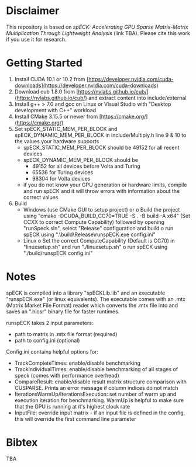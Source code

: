 # Disclaimer
This repository is based on *spECK: Accelerating GPU Sparse Matrix-Matrix Multiplication Through Lightweight Analysis* (link TBA). Please cite this work if you use it for research.

# Getting Started
1. Install CUDA 10.1 or 10.2 from [https://developer.nvidia.com/cuda-downloads](https://developer.nvidia.com/cuda-downloads)
2. Download cub 1.8.0 from [https://nvlabs.github.io/cub/](https://nvlabs.github.io/cub/) and extract content into include/external
3. Install g++ > 7.0 and gcc on Linux or Visual Studio with "Desktop development with C++" workload
4. Install CMake 3.15.5 or newer from [https://cmake.org/](https://cmake.org/)
5. Set spECK_STATIC_MEM_PER_BLOCK and spECK_DYNAMIC_MEM_PER_BLOCK in include/Multiply.h line 9 & 10 to the values your hardware supports
    - spECK_STATIC_MEM_PER_BLOCK should be 49152 for all recent devices
    - spECK_DYNAMIC_MEM_PER_BLOCK should be 
        - 49152 for all devices before Volta and Turing
        - 65536 for Turing devices
        - 98304‬ for Volta devices
    - if you do not know your GPU generation or hardware limits, compile and run spECK and it will throw errors with information about the correct values
6. Build
    - Windows (use CMake GUI to setup project) or
        o Build the project using "cmake -DCUDA_BUILD_CC70=TRUE -S . -B build -A x64" (Set CCXX to correct Compute Capability) followed by opening "runSpeck.sln", select "Release" configuration and build
        o run spECK using ".\build\Release\runspECK.exe <path-to-csr-matrix> config.ini"
    - Linux
        o Set the correct ComputeCapability (Default is CC70) in "linuxsetup.sh" and run "./linuxsetup.sh"
        o run spECK using "./build/runspECK <path-to-csr-matrix> config.ini"


# Notes

spECK is compiled into a library "spECKLib.lib" and an executable "runspECK.exe" (or linux equivalents).
The executable comes with an .mtx (Matrix Market File Format) reader which converts the .mtx file into and saves an ".hicsr" binary file for faster runtimes.

runspECK takes 2 input parameters:
- path to matrix in .mtx file format (required)
- path to config.ini (optional)

Config.ini contains helpful options for:
- TrackCompleteTimes: enable/disable benchmarking
- TrackIndividualTimes: enable/disable benchmarking of all stages of speck (comes with performance overhead)
- CompareResult: enable/disable result matrix structure comparison with CUSPARSE. Prints an error message if column indices do not match
- IterationsWarmUp/IterationsExecution: set number of warm up and execution iteration for benchmarking. WarmUp is helpful to make sure that the GPU is running at it's highest clock rate
- InputFile: override input matrix - if an input file is defined in the config, this will override the first command line parameter


# Bibtex
TBA